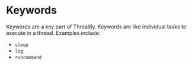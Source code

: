 # Keywords

Keywords are a key part of Threadly. Keywords are like individual tasks to execute in a thread. Examples include:

* `sleep`
* `log`
* `runcommand`